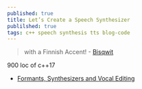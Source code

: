 ```yaml
---
published: true
title: Let’s Create a Speech Synthesizer
publilshed: true
tags: c++ speech synthesis tts blog-code
---
```

> with a Finnish Accent! - [Bisqwit](https://www.youtube.com/watch?v=Jcymn3RGkF4)

900 loc of c++17

- [Formants, Synthesizers and Vocal Editing](https://www.youtube.com/watch?v=p3dPN86CpTQ)
